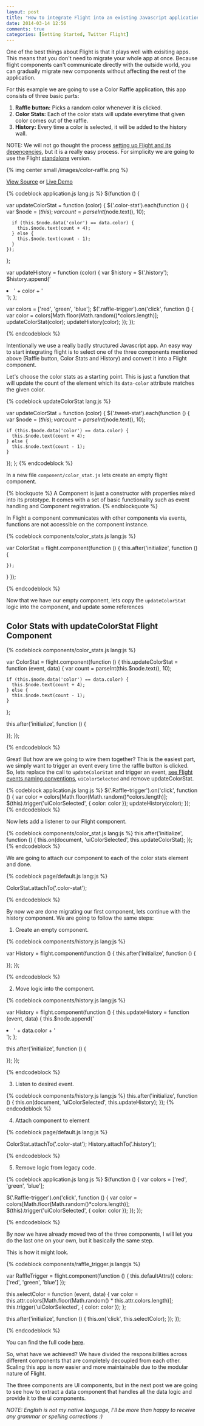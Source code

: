 ```yaml
---
layout: post
title: "How to integrate Flight into an existing Javascript application"
date: 2014-03-14 12:56
comments: true
categories: [Getting Started, Twitter Flight]
---
```


One of the best things about Flight is that it plays well with exisiting apps. This means that you don't need to migrate your whole app at once.
Because flight components can't communicate directly with the outside world, you can gradually migrate new components without affecting the rest of the application.

For this example we are going to use a Color Raffle application, this app consists of three basic parts:

1. **Raffle button:** Picks a random color whenever it is clicked.
2. **Color Stats:** Each of the color stats will update everytime that given color comes out of the raffle.
3. **History:** Every time a color is selected, it will be added to the history wall.

NOTE: We will not go thought the process [setting up Flight and its depencencies](https://github.com/flightjs/flight#installation), but it is a really easy process. For simplicity we are going to use the Flight [standalone](https://github.com/flightjs/flight#standalone-version) version.

{% img center small /images/color-raffle.png %}

[View Source](https://gist.github.com/rogeliog/9519964) or [Live Demo](http://rogeliog.github.io/learn-flight-color-raffle-demo)

<!-- more -->

{% codeblock application.js lang:js %}
$(function () {

  var updateColorStat = function (color) {
    $('.color-stat').each(function () {
      var $node = $(this);
      var count = parseInt($node.text(), 10);

      if (this.$node.data('color') == data.color) {
        this.$node.text(count + 4);
      } else {
        this.$node.text(count - 1);
      }
    });
  };

  var updateHistory = function (color) {
    var $history = $('.history');
    $history.append('<li>' + color + '</li>');
  };

  var colors = ['red', 'green', 'blue'];
  $('.raffle-trigger').on('click', function () {
    var color = colors[Math.floor(Math.random()*colors.length)];
    updateColorStat(color);
    updateHistory(color);
  });
});

{% endcodeblock %}


Intentionally we use a really badly structured Javascript app. An easy way to start integrating flight is to select one of the three components mentioned above (Raffle button, Color Stats and History) and convert it into a Flight component.

Let's choose the color stats as a starting point. This is just a function that will update the count of the element which its `data-color` attribute matches the given color.

{% codeblock updateColorStat lang:js %}

var updateColorStat = function (color) {
  $('.tweet-stat').each(function () {
    var $node = $(this);
    var count = parseInt($node.text(), 10);

    if (this.$node.data('color') == data.color) {
      this.$node.text(count + 4);
    } else {
      this.$node.text(count - 1);
    }
  });
};
{% endcodeblock %}

In a new file `component/color_stat.js` lets create an empty flight component.

{% blockquote %}
A Component is just a constructor with properties mixed into its prototype. It comes with a set of basic functionality such as event handling and Component registration.
{% endblockquote %}

In Flight a component communicates with other components via events, functions are not accessible on the component instance.

{% codeblock components/color_stats.js lang:js %}

var ColorStat = flight.component(function () {
    this.after('initialize', function () {

    });
  }
});

{% endcodeblock %}

Now that we have our empty component, lets copy the `updateColorStat` logic into the component, and update some references

## Color Stats with updateColorStat Flight Component ##

{% codeblock components/color_stats.js lang:js %}

var ColorStat = flight.component(function () {
  this.updateColorStat = function (event, data) {
    var count = parseInt(this.$node.text(), 10);

    if (this.$node.data('color') == data.color) {
      this.$node.text(count + 4);
    } else {
      this.$node.text(count - 1);
    }
  };

  this.after('initialize', function () {

  });
});

{% endcodeblock %}

Great! But how are we going to wire them together? This is the easiest part, we simply want to trigger an event every time the raffle button is clicked.
So, lets replace the call to `updateColorStat` and trigger an event, [see Flight events naming conventions](https://blog.twitter.com/2013/flight-at-tweetdeck), `uiColorSelected` and remove updateColorStat.

{% codeblock application.js lang:js %}
$('.Raffle-trigger').on('click', function () {
  var color = colors[Math.floor(Math.random()*colors.length)];
  $(this).trigger('uiColorSelected', { color: color });
  updateHistory(color);
});
{% endcodeblock %}

Now lets add a listener to our Flight component.

{% codeblock components/color_stat.js lang:js %}
this.after('initialize', function () {
  this.on(document, 'uiColorSelected', this.updateColorStat);
});
{% endcodeblock %}

We are going to attach our component to each of the color stats element and done.

{% codeblock page/default.js lang:js %}

ColorStat.attachTo('.color-stat');

{% endcodeblock %}

By now we are done migrating our first component, lets continue with the history component. We are going to follow the same steps:

1) Create an empty component.

{% codeblock components/history.js lang:js %}

var History = flight.component(function () {
  this.after('initialize', function () {

  });
});

{% endcodeblock %}

2) Move logic into the component.

{% codeblock components/history.js lang:js %}

var History = flight.component(function () {
  this.updateHistory = function (event, data) {
    this.$node.append('<li>' + data.color + '</li>');
  };

  this.after('initialize', function () {

  });
});

{% endcodeblock %}

3) Listen to desired event.

{% codeblock components/history.js lang:js %}
  this.after('initialize', function () {
    this.on(document, 'uiColorSelected', this.updateHistory);
  });
{% endcodeblock %}

4) Attach component to element

{% codeblock page/default.js lang:js %}

ColorStat.attachTo('.color-stat');
History.attachTo('.history');

{% endcodeblock %}

5) Remove logic from legacy code.

{% codeblock application.js lang:js %}
$(function () {
  var colors = ['red', 'green', 'blue'];

  $('.Raffle-trigger').on('click', function () {
    var color = colors[Math.floor(Math.random()*colors.length)];
    $(this).trigger('uiColorSelected', { color: color });
  });
});

{% endcodeblock %}

By now we have already moved two of the three components, I will let you do the last one on your own, but it basically the same step.

This is how it might look.

{% codeblock components/raffle_trigger.js lang:js %}

var RaffleTrigger = flight.component(function () {
  this.defaultAttrs({
    colors: ['red', 'green', 'blue']
  });

  this.selectColor = function (event, data) {
    var color = this.attr.colors[Math.floor(Math.random() * this.attr.colors.length)];
    this.trigger('uiColorSelected', { color: color });
  };

  this.after('initialize', function () {
    this.on('click', this.selectColor);
  });
});

{% endcodeblock %}

You can find the full code [here](https://gist.github.com/rogeliog/9519964).

So, what have we achieved? We have divided the responsibilities across different components that are completely decoupled from each other. Scaling this app is now easier and more maintainable due to the modular nature of Flight.

The three components are UI components, but in the next post we are going to see how to extract a data component that handles all the data logic and provide it to the ui components.

*NOTE: English is not my native language, I'll be more than happy to receive any grammar or spelling corrections :)*
